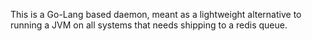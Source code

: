 This is a Go-Lang based daemon, meant as a lightweight alternative to running
a JVM on all systems that needs shipping to a redis queue.
